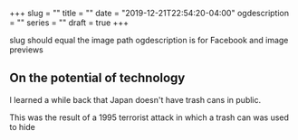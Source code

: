+++
slug = ""
title = ""
date = "2019-12-21T22:54:20-04:00"
ogdescription = ""
series = ""
draft = true
+++

slug should equal the image path 
ogdescription is for Facebook and image previews
 
## On the potential of technology

I learned a while back that Japan doesn't have trash cans in public. 

This was the result of a 1995 terrorist attack in which a trash can was used to hide 
